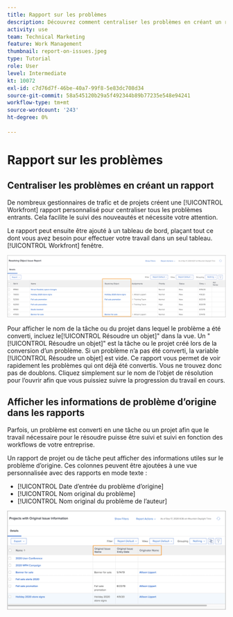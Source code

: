 ```yaml
---
title: Rapport sur les problèmes
description: Découvrez comment centraliser les problèmes en créant un rapport.
activity: use
team: Technical Marketing
feature: Work Management
thumbnail: report-on-issues.jpeg
type: Tutorial
role: User
level: Intermediate
kt: 10072
exl-id: c7d76d7f-46be-40a7-99f8-5e83dc708d34
source-git-commit: 58a545120b29a5f492344b89b77235e548e94241
workflow-type: tm+mt
source-wordcount: '243'
ht-degree: 0%

---
```


# Rapport sur les problèmes

## Centraliser les problèmes en créant un rapport

De nombreux gestionnaires de trafic et de projets créent une [!UICONTROL Workfront] rapport personnalisé pour centraliser tous les problèmes entrants. Cela facilite le suivi des nouveautés et nécessite votre attention.

Le rapport peut ensuite être ajouté à un tableau de bord, plaçant tout ce dont vous avez besoin pour effectuer votre travail dans un seul tableau. [!UICONTROL Workfront] fenêtre.

![Une image de la fonction [!UICONTROL Résoudre un objet] d’un rapport de problème.](assets/18-resolving-object-report.png)

Pour afficher le nom de la tâche ou du projet dans lequel le problème a été converti, incluez le[!UICONTROL Résoudre un objet]&quot; dans la vue. Un &quot;[!UICONTROL Résoudre un objet]&quot; est la tâche ou le projet créé lors de la conversion d’un problème. Si un problème n’a pas été converti, la variable [!UICONTROL Résoudre un objet] est vide. Ce rapport vous permet de voir rapidement les problèmes qui ont déjà été convertis. Vous ne trouvez donc pas de doublons. Cliquez simplement sur le nom de l’objet de résolution pour l’ouvrir afin que vous puissiez suivre la progression du travail en cours.

## Afficher les informations de problème d’origine dans les rapports

Parfois, un problème est converti en une tâche ou un projet afin que le travail nécessaire pour le résoudre puisse être suivi et suivi en fonction des workflows de votre entreprise.

Un rapport de projet ou de tâche peut afficher des informations utiles sur le problème d’origine. Ces colonnes peuvent être ajoutées à une vue personnalisée avec des rapports en mode texte :

* [!UICONTROL Date d’entrée du problème d’origine]
* [!UICONTROL Nom original du problème]
* [!UICONTROL Nom original du problème de l’auteur]

![Image des informations de rapport de problèmes.](assets/19-text-mode-reporting-for-issues.png)

<!-- Need wf one documentation article link below

For the text mode used to create this report, see the article titled View: Display original issue information on task and project list.

-->


<!--  Learn more graphic and documentation article links

* Create and customize views
* Overview of resolving and resolvable objects
* Understanding resolving and resolvable objects

-->

